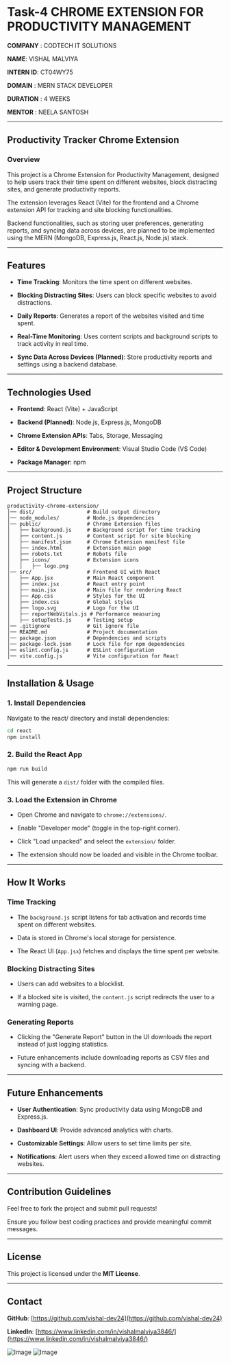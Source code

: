 # Task-4 CHROME EXTENSION FOR PRODUCTIVITY MANAGEMENT

**COMPANY** : CODTECH IT SOLUTIONS

**NAME**: VISHAL MALVIYA

**INTERN ID**: CT04WY75

**DOMAIN** : MERN STACK DEVELOPER

**DURATION** : 4 WEEKS

**MENTOR** : NEELA SANTOSH

---

## Productivity Tracker Chrome Extension

### Overview

This project is a Chrome Extension for Productivity Management, designed to help users track their time spent on different websites, block distracting sites, and generate productivity reports.

The extension leverages React (Vite) for the frontend and a Chrome extension API for tracking and site blocking functionalities.

Backend functionalities, such as storing user preferences, generating reports, and syncing data across devices, are planned to be implemented using the MERN (MongoDB, Express.js, React.js, Node.js) stack.

---

## Features

- **Time Tracking**: Monitors the time spent on different websites.

- **Blocking Distracting Sites**: Users can block specific websites to avoid distractions.

- **Daily Reports**: Generates a report of the websites visited and time spent.

- **Real-Time Monitoring**: Uses content scripts and background scripts to track activity in real time.

- **Sync Data Across Devices (Planned)**: Store productivity reports and settings using a backend database.

---

## Technologies Used

- **Frontend**: React (Vite) + JavaScript

- **Backend (Planned)**: Node.js, Express.js, MongoDB

- **Chrome Extension APIs**: Tabs, Storage, Messaging

- **Editor & Development Environment**: Visual Studio Code (VS Code)

- **Package Manager**: npm

---

## Project Structure

```
productivity-chrome-extension/
│── dist/                 # Build output directory
│── node_modules/         # Node.js dependencies
│── public/               # Chrome Extension files
│   ├── background.js     # Background script for time tracking
│   ├── content.js        # Content script for site blocking
│   ├── manifest.json     # Chrome Extension manifest file
│   ├── index.html        # Extension main page
│   ├── robots.txt        # Robots file
│   ├── icons/            # Extension icons
│   │   ├── logo.png
│── src/                  # Frontend UI with React
│   ├── App.jsx           # Main React component
│   ├── index.jsx         # React entry point
│   ├── main.jsx          # Main file for rendering React
│   ├── App.css           # Styles for the UI
│   ├── index.css         # Global styles
│   ├── logo.svg          # Logo for the UI
│   ├── reportWebVitals.js # Performance measuring
│   ├── setupTests.js     # Testing setup
│── .gitignore            # Git ignore file
│── README.md             # Project documentation
│── package.json          # Dependencies and scripts
│── package-lock.json     # Lock file for npm dependencies
│── eslint.config.js      # ESLint configuration
│── vite.config.js        # Vite configuration for React
```

---

## Installation & Usage

### 1. Install Dependencies

Navigate to the react/ directory and install dependencies:

```sh
cd react
npm install
```

### 2. Build the React App

```sh
npm run build
```

This will generate a `dist/` folder with the compiled files.

### 3. Load the Extension in Chrome

- Open Chrome and navigate to `chrome://extensions/`.

- Enable "Developer mode" (toggle in the top-right corner).

- Click "Load unpacked" and select the `extension/` folder.

- The extension should now be loaded and visible in the Chrome toolbar.

---

## How It Works

### Time Tracking

- The `background.js` script listens for tab activation and records time spent on different websites.

- Data is stored in Chrome's local storage for persistence.

- The React UI (`App.jsx`) fetches and displays the time spent per website.

### Blocking Distracting Sites

- Users can add websites to a blocklist.

- If a blocked site is visited, the `content.js` script redirects the user to a warning page.

### Generating Reports

- Clicking the "Generate Report" button in the UI downloads the report instead of just logging statistics.

- Future enhancements include downloading reports as CSV files and syncing with a backend.

---

## Future Enhancements

- **User Authentication**: Sync productivity data using MongoDB and Express.js.

- **Dashboard UI**: Provide advanced analytics with charts.

- **Customizable Settings**: Allow users to set time limits per site.

- **Notifications**: Alert users when they exceed allowed time on distracting websites.

---

## Contribution Guidelines

Feel free to fork the project and submit pull requests!

Ensure you follow best coding practices and provide meaningful commit messages.

---

## License

This project is licensed under the **MIT License**.

---

## Contact

**GitHub**: [https://github.com/vishal-dev24](https://github.com/vishal-dev24)

**LinkedIn**: [https://www.linkedin.com/in/vishalmalviya3846/](https://www.linkedin.com/in/vishalmalviya3846/)

![Image](https://github.com/user-attachments/assets/e06085a5-8d5b-4fe1-920a-8b9df0acfe96)
![Image](https://github.com/user-attachments/assets/17e88bf1-4ed2-4b2c-9042-976621fba984)
